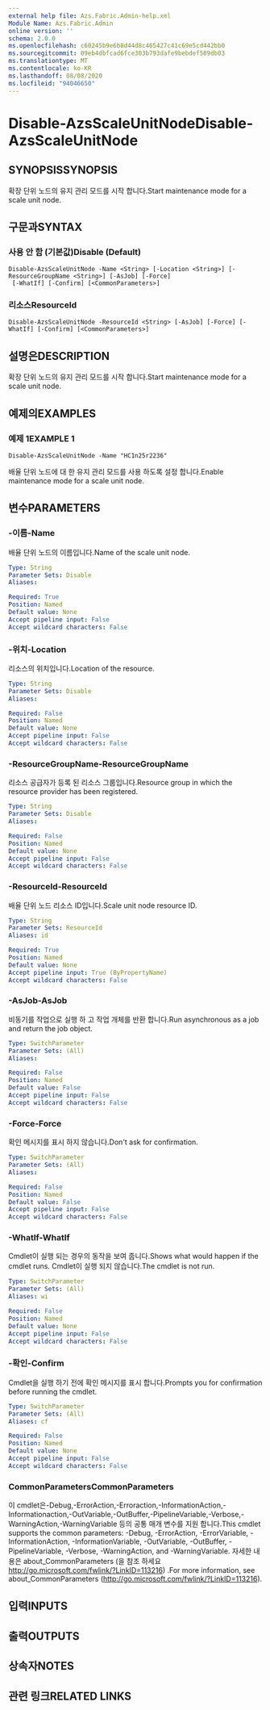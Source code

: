 ```yaml
---
external help file: Azs.Fabric.Admin-help.xml
Module Name: Azs.Fabric.Admin
online version: ''
schema: 2.0.0
ms.openlocfilehash: c60245b9e6b8d44d8c465427c41c69e5cd442bb0
ms.sourcegitcommit: 09eb4dbfcad6fce303b793dafe9bebdef589db03
ms.translationtype: MT
ms.contentlocale: ko-KR
ms.lasthandoff: 08/08/2020
ms.locfileid: "94046650"
---
```

# <span data-ttu-id="849ab-101">Disable-AzsScaleUnitNode</span><span class="sxs-lookup"><span data-stu-id="849ab-101">Disable-AzsScaleUnitNode</span></span>

## <span data-ttu-id="849ab-102">SYNOPSIS</span><span class="sxs-lookup"><span data-stu-id="849ab-102">SYNOPSIS</span></span>
<span data-ttu-id="849ab-103">확장 단위 노드의 유지 관리 모드를 시작 합니다.</span><span class="sxs-lookup"><span data-stu-id="849ab-103">Start maintenance mode for a scale unit node.</span></span>

## <span data-ttu-id="849ab-104">구문과</span><span class="sxs-lookup"><span data-stu-id="849ab-104">SYNTAX</span></span>

### <span data-ttu-id="849ab-105">사용 안 함 (기본값)</span><span class="sxs-lookup"><span data-stu-id="849ab-105">Disable (Default)</span></span>
```
Disable-AzsScaleUnitNode -Name <String> [-Location <String>] [-ResourceGroupName <String>] [-AsJob] [-Force]
 [-WhatIf] [-Confirm] [<CommonParameters>]
```

### <span data-ttu-id="849ab-106">리소스</span><span class="sxs-lookup"><span data-stu-id="849ab-106">ResourceId</span></span>
```
Disable-AzsScaleUnitNode -ResourceId <String> [-AsJob] [-Force] [-WhatIf] [-Confirm] [<CommonParameters>]
```

## <span data-ttu-id="849ab-107">설명은</span><span class="sxs-lookup"><span data-stu-id="849ab-107">DESCRIPTION</span></span>
<span data-ttu-id="849ab-108">확장 단위 노드의 유지 관리 모드를 시작 합니다.</span><span class="sxs-lookup"><span data-stu-id="849ab-108">Start maintenance mode for a scale unit node.</span></span>

## <span data-ttu-id="849ab-109">예제의</span><span class="sxs-lookup"><span data-stu-id="849ab-109">EXAMPLES</span></span>

### <span data-ttu-id="849ab-110">예제 1</span><span class="sxs-lookup"><span data-stu-id="849ab-110">EXAMPLE 1</span></span>
```
Disable-AzsScaleUnitNode -Name "HC1n25r2236"
```

<span data-ttu-id="849ab-111">배율 단위 노드에 대 한 유지 관리 모드를 사용 하도록 설정 합니다.</span><span class="sxs-lookup"><span data-stu-id="849ab-111">Enable maintenance mode for a scale unit node.</span></span>

## <span data-ttu-id="849ab-112">변수</span><span class="sxs-lookup"><span data-stu-id="849ab-112">PARAMETERS</span></span>

### <span data-ttu-id="849ab-113">-이름</span><span class="sxs-lookup"><span data-stu-id="849ab-113">-Name</span></span>
<span data-ttu-id="849ab-114">배율 단위 노드의 이름입니다.</span><span class="sxs-lookup"><span data-stu-id="849ab-114">Name of the scale unit node.</span></span>

```yaml
Type: String
Parameter Sets: Disable
Aliases:

Required: True
Position: Named
Default value: None
Accept pipeline input: False
Accept wildcard characters: False
```

### <span data-ttu-id="849ab-115">-위치</span><span class="sxs-lookup"><span data-stu-id="849ab-115">-Location</span></span>
<span data-ttu-id="849ab-116">리소스의 위치입니다.</span><span class="sxs-lookup"><span data-stu-id="849ab-116">Location of the resource.</span></span>

```yaml
Type: String
Parameter Sets: Disable
Aliases:

Required: False
Position: Named
Default value: None
Accept pipeline input: False
Accept wildcard characters: False
```

### <span data-ttu-id="849ab-117">-ResourceGroupName</span><span class="sxs-lookup"><span data-stu-id="849ab-117">-ResourceGroupName</span></span>
<span data-ttu-id="849ab-118">리소스 공급자가 등록 된 리소스 그룹입니다.</span><span class="sxs-lookup"><span data-stu-id="849ab-118">Resource group in which the resource provider has been registered.</span></span>

```yaml
Type: String
Parameter Sets: Disable
Aliases:

Required: False
Position: Named
Default value: None
Accept pipeline input: False
Accept wildcard characters: False
```

### <span data-ttu-id="849ab-119">-ResourceId</span><span class="sxs-lookup"><span data-stu-id="849ab-119">-ResourceId</span></span>
<span data-ttu-id="849ab-120">배율 단위 노드 리소스 ID입니다.</span><span class="sxs-lookup"><span data-stu-id="849ab-120">Scale unit node resource ID.</span></span>

```yaml
Type: String
Parameter Sets: ResourceId
Aliases: id

Required: True
Position: Named
Default value: None
Accept pipeline input: True (ByPropertyName)
Accept wildcard characters: False
```

### <span data-ttu-id="849ab-121">-AsJob</span><span class="sxs-lookup"><span data-stu-id="849ab-121">-AsJob</span></span>
<span data-ttu-id="849ab-122">비동기를 작업으로 실행 하 고 작업 개체를 반환 합니다.</span><span class="sxs-lookup"><span data-stu-id="849ab-122">Run asynchronous as a job and return the job object.</span></span>

```yaml
Type: SwitchParameter
Parameter Sets: (All)
Aliases:

Required: False
Position: Named
Default value: False
Accept pipeline input: False
Accept wildcard characters: False
```

### <span data-ttu-id="849ab-123">-Force</span><span class="sxs-lookup"><span data-stu-id="849ab-123">-Force</span></span>
<span data-ttu-id="849ab-124">확인 메시지를 표시 하지 않습니다.</span><span class="sxs-lookup"><span data-stu-id="849ab-124">Don't ask for confirmation.</span></span>

```yaml
Type: SwitchParameter
Parameter Sets: (All)
Aliases:

Required: False
Position: Named
Default value: False
Accept pipeline input: False
Accept wildcard characters: False
```

### <span data-ttu-id="849ab-125">-WhatIf</span><span class="sxs-lookup"><span data-stu-id="849ab-125">-WhatIf</span></span>
<span data-ttu-id="849ab-126">Cmdlet이 실행 되는 경우의 동작을 보여 줍니다.</span><span class="sxs-lookup"><span data-stu-id="849ab-126">Shows what would happen if the cmdlet runs.</span></span>
<span data-ttu-id="849ab-127">Cmdlet이 실행 되지 않습니다.</span><span class="sxs-lookup"><span data-stu-id="849ab-127">The cmdlet is not run.</span></span>

```yaml
Type: SwitchParameter
Parameter Sets: (All)
Aliases: wi

Required: False
Position: Named
Default value: None
Accept pipeline input: False
Accept wildcard characters: False
```

### <span data-ttu-id="849ab-128">-확인</span><span class="sxs-lookup"><span data-stu-id="849ab-128">-Confirm</span></span>
<span data-ttu-id="849ab-129">Cmdlet을 실행 하기 전에 확인 메시지를 표시 합니다.</span><span class="sxs-lookup"><span data-stu-id="849ab-129">Prompts you for confirmation before running the cmdlet.</span></span>

```yaml
Type: SwitchParameter
Parameter Sets: (All)
Aliases: cf

Required: False
Position: Named
Default value: None
Accept pipeline input: False
Accept wildcard characters: False
```

### <span data-ttu-id="849ab-130">CommonParameters</span><span class="sxs-lookup"><span data-stu-id="849ab-130">CommonParameters</span></span>
<span data-ttu-id="849ab-131">이 cmdlet은-Debug,-ErrorAction,-Erroraction,-InformationAction,-Informationaction,-OutVariable,-OutBuffer,-PipelineVariable,-Verbose,-WarningAction,-WarningVariable 등의 공통 매개 변수를 지원 합니다.</span><span class="sxs-lookup"><span data-stu-id="849ab-131">This cmdlet supports the common parameters: -Debug, -ErrorAction, -ErrorVariable, -InformationAction, -InformationVariable, -OutVariable, -OutBuffer, -PipelineVariable, -Verbose, -WarningAction, and -WarningVariable.</span></span> <span data-ttu-id="849ab-132">자세한 내용은 about_CommonParameters (을 참조 하세요 http://go.microsoft.com/fwlink/?LinkID=113216) .</span><span class="sxs-lookup"><span data-stu-id="849ab-132">For more information, see about_CommonParameters (http://go.microsoft.com/fwlink/?LinkID=113216).</span></span>

## <span data-ttu-id="849ab-133">입력</span><span class="sxs-lookup"><span data-stu-id="849ab-133">INPUTS</span></span>

## <span data-ttu-id="849ab-134">출력</span><span class="sxs-lookup"><span data-stu-id="849ab-134">OUTPUTS</span></span>

## <span data-ttu-id="849ab-135">상속자</span><span class="sxs-lookup"><span data-stu-id="849ab-135">NOTES</span></span>

## <span data-ttu-id="849ab-136">관련 링크</span><span class="sxs-lookup"><span data-stu-id="849ab-136">RELATED LINKS</span></span>
